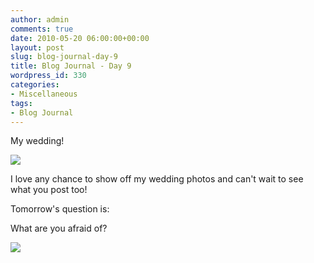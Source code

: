 ```yaml
---
author: admin
comments: true
date: 2010-05-20 06:00:00+00:00
layout: post
slug: blog-journal-day-9
title: Blog Journal - Day 9
wordpress_id: 330
categories:
- Miscellaneous
tags:
- Blog Journal
---
```


My wedding!

  


[![](http://farm5.static.flickr.com/4061/4621718421_12ea71671c_o.jpg)](http://farm5.static.flickr.com/4061/4621718421_12ea71671c_o.jpg)

  


I love any chance to show off my wedding photos and can't wait to see what you post too!

  


Tomorrow's question is:

What are you afraid of?

![](https://blogger.googleusercontent.com/tracker/251139911615938991-6259592800470625157?l=www.outmumbered.com)
